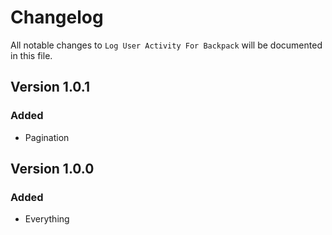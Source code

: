 # Changelog

All notable changes to `Log User Activity For Backpack` will be documented in this file.

## Version 1.0.1

### Added
- Pagination

## Version 1.0.0

### Added
- Everything

